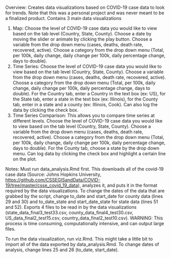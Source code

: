 Overview:
Creates data visualizations based on COVID-19 case data to look for trends. Note that this was a personal project and was never meant to be a finalized product. 
Contains 3 main data visualizations
1. Map: Choose the level of COVID-19 case data you would like to view based on the tab level (Country, State, County). Choose a date by moving the slider or animate by clicking the play button. Choose a variable from the drop down menu (cases, deaths, death rate, recovered, active). Choose a category from the drop down menu (Total, per 100k, daily change, daily change per 100k, daily percentage change, days to double). 
2. Time Series: Choose the level of COVID-19 case data you would like to view based on the tab level (Country, State, County). Choose a variable from the drop down menu (cases, deaths, death rate, recovered, active). Choose a category from the drop down menu (Total, per 100k, daily change, daily change per 100k, daily percentage change, days to double). For the Country tab, enter a Country in the text box (ex: US), for the State tab, enter a state in the text box (ex: Illinois), for the County tab, enter in a state and a county (ex: Illinois, Cook). Can also log the data by clicking the check box.
3. Time Series Comparison: This allows you to compare time series at different levels. Choose the level of COVID-19 case data you would like to view based on the tab level (Country, State, County). Choose a variable from the drop down menu (cases, deaths, death rate, recovered, active). Choose a category from the drop down menu (Total, per 100k, daily change, daily change per 100k, daily percentage change, days to double). For the County tab, choose a state by the drop down menu. Can log data by clicking the check box and highlight a certain line on the plot.

Notes:
Must run data_analysis.Rmd first. This downloads all of the covid-19 case data (Source: Johns Hopkins University, https://github.com/CSSEGISandData/COVID-19/tree/master/csse_covid_19_data), analyzes it, and puts it in the format required by the data visualizations. To change the dates of the data that are grabbed by the script, change to_date and start_date for county data (lines 29 and 30) and to_date_state and start_date_state for state data (lines 51 and 52). Exports 4 files to be read in by the data visualizations (state_data_final3_test33.csv, county_data_final4_test30.csv, US_data_final2_test15.csv, country_data_final2_test10.csv). WARNING: This process is time consuming, computationally intensive, and can output large files.

To run the data visualization, run viz.Rmd. This might take a little bit to import all of the data exported by data_analysis.Rmd. To change dates of analysis, change lines 25 and 26 (to_date, start_date).
